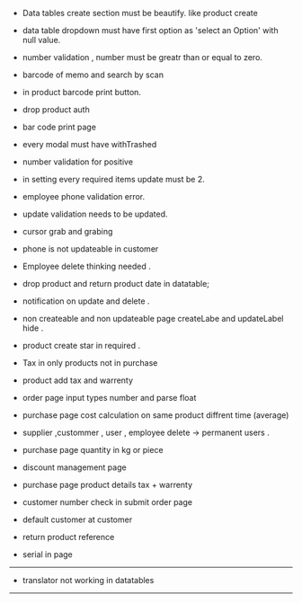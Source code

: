 - Data tables create section must be beautify. like product create
- data table dropdown must have first option as 'select an Option' with null value.

- number validation , number must be greatr than or equal to zero.
- barcode of memo and search by scan 
- in product barcode print button.
- drop product auth
- bar code print page
- every modal must have withTrashed 
- number validation for positive
- in setting every required items update must be 2.
- employee phone validation error. 
- update validation needs to be updated.
- cursor grab and grabing 
- phone is not updateable in customer 
- Employee delete thinking needed . 
- drop product and return product date in datatable;
- notification on update and delete . 
- non createable and non updateable page createLabe and updateLabel hide .
- product create star in required .
- Tax in only products not in purchase 
- product add tax and warrenty 
- order page input types number and parse float 
- purchase page cost calculation on same product diffrent time (average)
- supplier ,custommer , user , employee delete -> permanent users .
- purchase page quantity in kg or piece 
- discount management page 
- purchase page product details tax + warrenty  
- customer number check in submit order page
- default customer at customer
- return product reference

- serial in page
------------------------------
- translator not working in datatables
------------------------------------

